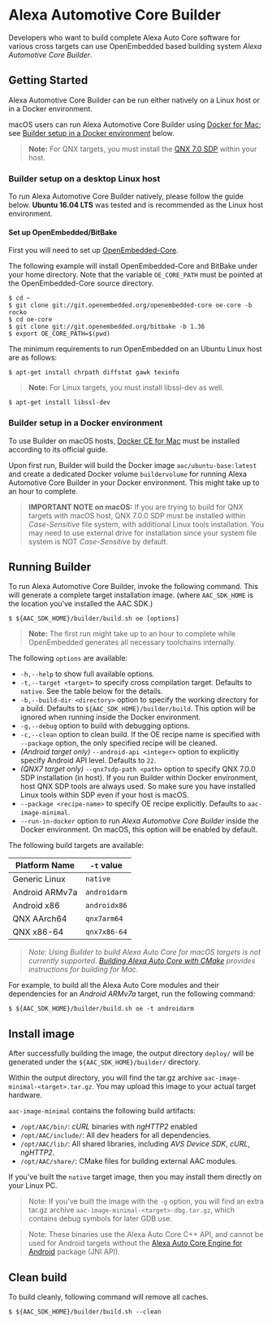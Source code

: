 # Alexa Automotive Core Builder

Developers who want to build complete Alexa Auto Core software for various cross targets can use OpenEmbedded based building system *Alexa Automotive Core Builder*.

## Getting Started

Alexa Automotive Core Builder can be run either natively on a Linux host or in a Docker environment. 

macOS users can run Alexa Automotive Core Builder using [Docker for Mac](https://www.docker.com/docker-mac); see [Builder setup in a Docker environment](#docker) below.

>**Note:** For QNX targets, you must install the [QNX 7.0 SDP](http://blackberry.qnx.com/en/sdp7/sdp70_download) within your host.

### Builder setup on a desktop Linux host

To run Alexa Automotive Core Builder natively, please follow the guide below. **Ubuntu 16.04 LTS** was tested and is recommended as the Linux host environment.

#### Set up OpenEmbedded/BitBake

First you will need to set up [OpenEmbedded-Core](https://www.openembedded.org/wiki/OpenEmbedded-Core).

The following example will install OpenEmbedded-Core and BitBake under your home directory. Note that the variable `OE_CORE_PATH` must be pointed at the OpenEmbedded-Core source directory.

```
$ cd ~
$ git clone git://git.openembedded.org/openembedded-core oe-core -b rocko
$ cd oe-core
$ git clone git://git.openembedded.org/bitbake -b 1.36
$ export OE_CORE_PATH=$(pwd)
```

The minimum requirements to run OpenEmbedded on an Ubuntu Linux host are as follows:

```
$ apt-get install chrpath diffstat gawk texinfo
```
>**Note:** For Linux targets, you must install libssl-dev as well.

```
$ apt-get install libssl-dev
```

### Builder setup in a Docker environment <a name = "docker"></a>

To use Builder on macOS hosts, [Docker CE for Mac](https://www.docker.com/docker-mac) must be installed according to its official guide.

Upon first run, Builder will build the Docker image `aac/ubuntu-base:latest` and create a dedicated Docker volume `buildervolume` for running Alexa Automotive Core Builder in your Docker environment. This might take up to an hour to complete.

>**IMPORTANT NOTE on macOS:** If you are trying to build for QNX targets with macOS host, QNX 7.0.0 SDP must be installed within *Case-Sensitive* file system, with additional Linux tools installation. You may need to use external drive for installation since your system file system is NOT *Case-Sensitive* by default.

## Running Builder

To run Alexa Automotive Core Builder, invoke the following command. This will generate a complete target installation image. (where `AAC_SDK_HOME` is the location you've installed the AAC SDK.)

```
$ ${AAC_SDK_HOME}/builder/build.sh oe [options]
```

>**Note:** The first run might take up to an hour to complete while OpenEmbedded generates all necessary toolchains internally.

The following `options` are available:

* `-h,--help` to show full available options.
* `-t,--target <target>` to specify cross compilation target. Defaults to `native`. See the table below for the details.
* `-b,--build-dir <directory>` option to specify the working directory for a build. Defaults to `${AAC_SDK_HOME}/builder/build`. This option will be ignored when running inside the Docker environment.
* `-g,--debug` option to build with debugging options.
* `-c,--clean` option to clean build. If the OE recipe name is specified with `--package` option, the only specified recipe will be cleaned.
* *(Android target only)* `--android-api <integer>` option to explicitly specify Android API level. Defaults to `22`.
* *(QNX7 target only)* `--qnx7sdp-path <path>` option to specify QNX 7.0.0 SDP installation (in host). If you run Builder within Docker environment, host QNX SDP tools are always used. So make sure you have installed Linux tools within SDP even if your host is macOS.
* `--package <recipe-name>` to specify OE recipe explicitly. Defaults to `aac-image-minimal`.
* `--run-in-docker` option to run *Alexa Automotive Core Builder* inside the Docker environment. On macOS, this option will be enabled by default.

The following build targets are available:

| Platform Name  |  `-t` value  |
| -------------- | ------------ |
| Generic Linux  | `native`     |
| Android ARMv7a | `androidarm` |
| Android x86    | `androidx86` |
| QNX AArch64    | `qnx7arm64`  |
| QNX x86-64     | `qnx7x86-64` |


>*Note: Using Builder to build Alexa Auto Core for macOS targets is not currently supported. [Building Alexa Auto Core with CMake](ConfigureCMake.md) provides instructions for building for Mac.*

For example, to build all the Alexa Auto Core modules and their dependencies for an *Android ARMv7a* target, run the following command:

```
$ ${AAC_SDK_HOME}/builder/build.sh oe -t androidarm
```

## Install image

After successfully building the image, the output directory `deploy/` will be generated under the `${AAC_SDK_HOME}/builder/` directory.

Within the output directory, you will find the tar.gz archive `aac-image-minimal-<target>.tar.gz`. You may upload this image to your actual target hardware.

`aac-image-minimal` contains the following build artifacts:

* `/opt/AAC/bin/`: *cURL* binaries with *ngHTTP2* enabled
* `/opt/AAC/include/`: All dev headers for all dependencies.
* `/opt/AAC/lib/`: All shared libraries, including *AVS Device SDK*, *cURL*, *ngHTTP2*.
* `/opt/AAC/share/`: CMake files for building external AAC modules.

If you've built the `native` target image, then you may install them directly on your Linux PC.

>Note: If you've built the image with the `-g` option, you will find an extra tar.gz archive `aac-image-minimal-<target>-dbg.tar.gz`, which contains debug symbols for later GDB use.

>Note: These binaries use the Alexa Auto Core C++ API, and cannot be used for Android targets without the [Alexa Auto Core Engine for Android](../platforms/android/README.md) package (JNI API).

## Clean build

To build cleanly, following command will remove all caches.

```
$ ${AAC_SDK_HOME}/builder/build.sh --clean
```